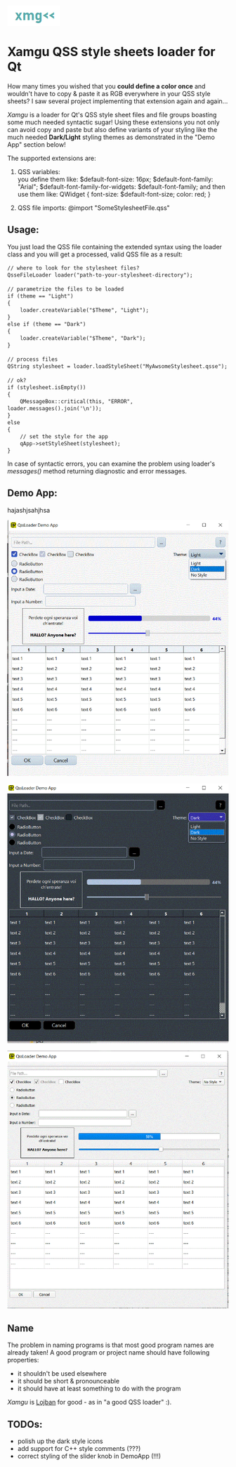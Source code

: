 ![xamgu's logo](xamgu-logo.gif) 


# Xamgu QSS style sheets loader for Qt

How many times you wished that you **could define a color once** and wouldn't have to copy & paste it as RGB everywhere in your QSS style sheets? I saw several project implementing that extension again and again...

*Xamgu* is a loader for Qt's QSS style sheet files and file groups boasting some much needed syntactic sugar! Using these extensions you not only can avoid copy and paste but also define variants of your styling like the much needed **Dark/Light** styling themes as demonstrated in the "Demo App" section below!

The supported extensions are:

1. QSS variables: 
<br>you define them like:
         $default-font-size: 16px;
         $default-font-family: "Arial";
         $default-font-family-for-widgets: $default-font-family;
and then use them like:
         QWidget { font-size: $default-font-size; color: red; }

2. QSS file imports:
        @import "SomeStylesheetFile.qss" 


## Usage:

You just load the QSS file containing the extended syntax using the loader class and you will get a processed, valid QSS file as a result:

    // where to look for the stylesheet files?
    QsseFileLoader loader("path-to-your-stylesheet-directory");
   
    // parametrize the files to be loaded
    if (theme == "Light")
    {      
        loader.createVariable("$Theme", "Light");
    }
    else if (theme == "Dark")
    {
        loader.createVariable("$Theme", "Dark");
    }     

    // process files
    QString stylesheet = loader.loadStyleSheet("MyAwsomeStylesheet.qsse");

    // ok?
    if (stylesheet.isEmpty())
    {
        QMessageBox::critical(this, "ERROR", loader.messages().join('\n'));        
    }
    else
    {
        // set the style for the app
        qApp->setStyleSheet(stylesheet);
    }

In case of syntactic errors, you can examine the problem using loader's *messages()* method returning diagnostic and error messages.


## Demo App:


hajashjsahjhsa


![xamgu demo light](demo-app-LightTheme.gif)

![xamgu demo dark](demo-app-DarkTheme.gif)

![xamgu demo native](demo-app-NoTheme.gif)


## Name

The problem in naming programs is that most good program names are already taken! A good program or project name should have following properties:
- it shouldn't be used elsewhere
- it should be short & pronounceable
- it should have at least something to do with the program

*Xamgu* is [Lojban](https://en.wikipedia.org/wiki/Lojban) for good - as in "a good QSS loader" :).


## TODOs:
 - polish up the dark style icons
 - add support for C++ style comments (???)
 - correct styling of the slider knob in DemoApp (!!!)


